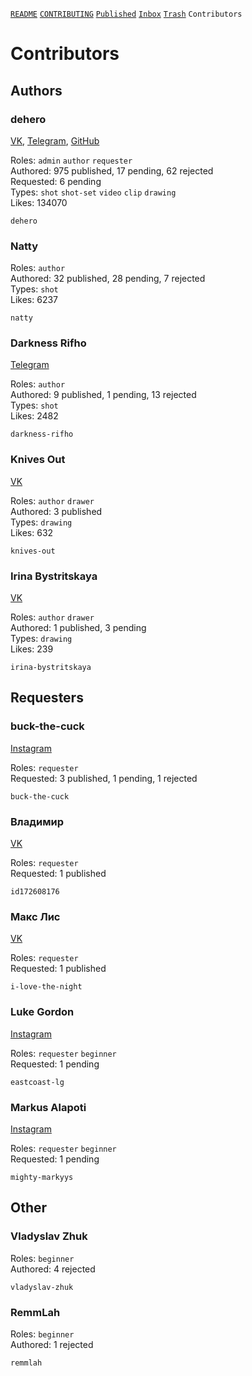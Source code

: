 [`README`](../README.md) [`CONTRIBUTING`](../CONTRIBUTING.md) [`Published`](published/index.md) [`Inbox`](inbox/index.md) [`Trash`](trash/index.md) `Contributors`

# Contributors

## Authors

### dehero

[VK](https://vk.com/dehero), [Telegram](https://t.me/deherole), [GitHub](https://github.com/dehero)

Roles: `admin` `author` `requester`  
Authored: 975 published, 17 pending, 62 rejected  
Requested: 6 pending  
Types: `shot` `shot-set` `video` `clip` `drawing`  
Likes: 134070  

```
dehero
```

### Natty

Roles: `author`  
Authored: 32 published, 28 pending, 7 rejected  
Types: `shot`  
Likes: 6237  

```
natty
```

### Darkness Rifho

[Telegram](https://t.me/midnight_in_mind)

Roles: `author`  
Authored: 9 published, 1 pending, 13 rejected  
Types: `shot`  
Likes: 2482  

```
darkness-rifho
```

### Knives Out

[VK](https://vk.com/id270989157)

Roles: `author` `drawer`  
Authored: 3 published  
Types: `drawing`  
Likes: 632  

```
knives-out
```

### Irina Bystritskaya

[VK](https://vk.com/club207258733)

Roles: `author` `drawer`  
Authored: 1 published, 3 pending  
Types: `drawing`  
Likes: 239  

```
irina-bystritskaya
```

## Requesters

### buck-the-cuck

[Instagram](https://instagram.com/p/buck_the_cuck/)

Roles: `requester`  
Requested: 3 published, 1 pending, 1 rejected  

```
buck-the-cuck
```

### Владимир

[VK](https://vk.com/id172608176)

Roles: `requester`  
Requested: 1 published  

```
id172608176
```

### Макс Лис

[VK](https://vk.com/i_love_the_night)

Roles: `requester`  
Requested: 1 published  

```
i-love-the-night
```

### Luke Gordon

[Instagram](https://instagram.com/p/eastcoast_lg/)

Roles: `requester` `beginner`  
Requested: 1 pending  

```
eastcoast-lg
```

### Markus Alapoti

[Instagram](https://instagram.com/p/mighty_markyys/)

Roles: `requester` `beginner`  
Requested: 1 pending  

```
mighty-markyys
```

## Other

### Vladyslav Zhuk

Roles: `beginner`  
Authored: 4 rejected  

```
vladyslav-zhuk
```

### RemmLah

Roles: `beginner`  
Authored: 1 rejected  

```
remmlah
```
